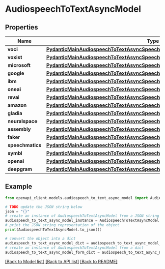# AudiospeechToTextAsyncModel


## Properties

Name | Type | Description | Notes
------------ | ------------- | ------------- | -------------
**voci** | [**PydanticMainAudiospeechToTextAsyncSpeechToTextAsyncDataClass94559359244016**](PydanticMainAudiospeechToTextAsyncSpeechToTextAsyncDataClass94559359244016.md) |  | [optional] 
**voxist** | [**PydanticMainAudiospeechToTextAsyncSpeechToTextAsyncDataClass94559364706672**](PydanticMainAudiospeechToTextAsyncSpeechToTextAsyncDataClass94559364706672.md) |  | [optional] 
**microsoft** | [**PydanticMainAudiospeechToTextAsyncSpeechToTextAsyncDataClass94559364707616**](PydanticMainAudiospeechToTextAsyncSpeechToTextAsyncDataClass94559364707616.md) |  | [optional] 
**google** | [**PydanticMainAudiospeechToTextAsyncSpeechToTextAsyncDataClass94559364246464**](PydanticMainAudiospeechToTextAsyncSpeechToTextAsyncDataClass94559364246464.md) |  | [optional] 
**ibm** | [**PydanticMainAudiospeechToTextAsyncSpeechToTextAsyncDataClass94559364564096**](PydanticMainAudiospeechToTextAsyncSpeechToTextAsyncDataClass94559364564096.md) |  | [optional] 
**oneai** | [**PydanticMainAudiospeechToTextAsyncSpeechToTextAsyncDataClass94559364681104**](PydanticMainAudiospeechToTextAsyncSpeechToTextAsyncDataClass94559364681104.md) |  | [optional] 
**revai** | [**PydanticMainAudiospeechToTextAsyncSpeechToTextAsyncDataClass94559364759392**](PydanticMainAudiospeechToTextAsyncSpeechToTextAsyncDataClass94559364759392.md) |  | [optional] 
**amazon** | [**PydanticMainAudiospeechToTextAsyncSpeechToTextAsyncDataClass94559352772784**](PydanticMainAudiospeechToTextAsyncSpeechToTextAsyncDataClass94559352772784.md) |  | [optional] 
**gladia** | [**PydanticMainAudiospeechToTextAsyncSpeechToTextAsyncDataClass94559364754576**](PydanticMainAudiospeechToTextAsyncSpeechToTextAsyncDataClass94559364754576.md) |  | [optional] 
**neuralspace** | [**PydanticMainAudiospeechToTextAsyncSpeechToTextAsyncDataClass94559364731168**](PydanticMainAudiospeechToTextAsyncSpeechToTextAsyncDataClass94559364731168.md) |  | [optional] 
**assembly** | [**PydanticMainAudiospeechToTextAsyncSpeechToTextAsyncDataClass94559364751808**](PydanticMainAudiospeechToTextAsyncSpeechToTextAsyncDataClass94559364751808.md) |  | [optional] 
**faker** | [**PydanticMainAudiospeechToTextAsyncSpeechToTextAsyncDataClass94559364782352**](PydanticMainAudiospeechToTextAsyncSpeechToTextAsyncDataClass94559364782352.md) |  | [optional] 
**speechmatics** | [**PydanticMainAudiospeechToTextAsyncSpeechToTextAsyncDataClass94559364813056**](PydanticMainAudiospeechToTextAsyncSpeechToTextAsyncDataClass94559364813056.md) |  | [optional] 
**symbl** | [**PydanticMainAudiospeechToTextAsyncSpeechToTextAsyncDataClass94559364816400**](PydanticMainAudiospeechToTextAsyncSpeechToTextAsyncDataClass94559364816400.md) |  | [optional] 
**openai** | [**PydanticMainAudiospeechToTextAsyncSpeechToTextAsyncDataClass94559364619808**](PydanticMainAudiospeechToTextAsyncSpeechToTextAsyncDataClass94559364619808.md) |  | [optional] 
**deepgram** | [**PydanticMainAudiospeechToTextAsyncSpeechToTextAsyncDataClass94559364616432**](PydanticMainAudiospeechToTextAsyncSpeechToTextAsyncDataClass94559364616432.md) |  | [optional] 

## Example

```python
from openapi_client.models.audiospeech_to_text_async_model import AudiospeechToTextAsyncModel

# TODO update the JSON string below
json = "{}"
# create an instance of AudiospeechToTextAsyncModel from a JSON string
audiospeech_to_text_async_model_instance = AudiospeechToTextAsyncModel.from_json(json)
# print the JSON string representation of the object
print(AudiospeechToTextAsyncModel.to_json())

# convert the object into a dict
audiospeech_to_text_async_model_dict = audiospeech_to_text_async_model_instance.to_dict()
# create an instance of AudiospeechToTextAsyncModel from a dict
audiospeech_to_text_async_model_form_dict = audiospeech_to_text_async_model.from_dict(audiospeech_to_text_async_model_dict)
```
[[Back to Model list]](../README.md#documentation-for-models) [[Back to API list]](../README.md#documentation-for-api-endpoints) [[Back to README]](../README.md)



